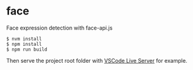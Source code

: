 # face
Face expression detection with face-api.js

```
$ nvm install
$ npm install
$ npm run build
```
Then serve the project root folder with [VSCode Live Server](https://marketplace.visualstudio.com/items?itemName=ritwickdey.LiveServer) for example.
